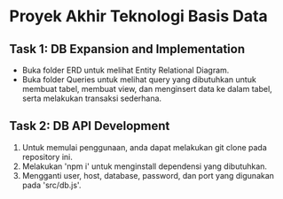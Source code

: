 # **Proyek Akhir Teknologi Basis Data**

## Task 1: DB Expansion and Implementation
- Buka folder ERD untuk melihat Entity Relational Diagram.
- Buka folder Queries untuk melihat query yang dibutuhkan untuk membuat tabel, membuat view, dan menginsert data ke dalam tabel, serta melakukan transaksi sederhana.

## Task 2: DB API Development
1. Untuk memulai penggunaan, anda dapat melakukan git clone pada repository ini.
2. Melakukan 'npm i' untuk menginstall dependensi yang dibutuhkan.
3. Mengganti user, host, database, password, dan port yang digunakan pada 'src/db.js'.

